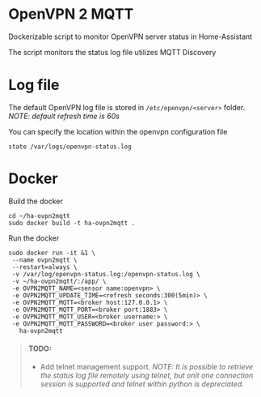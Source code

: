 # OpenVPN 2 MQTT

Dockerizable script to monitor OpenVPN server status in Home-Assistant

The script monitors the status log file utilizes MQTT Discovery 

# Log file
The default OpenVPN log file is stored in `/etc/openvpn/<server>` folder. _NOTE:  default refresh time is 60s_

You can specify the location within the openvpn configuration file
```
state /var/logs/openvpn-status.log
```

# Docker
Build the docker
```
cd ~/ha-ovpn2mqtt
sudo docker build -t ha-ovpn2mqtt .
```

Run the docker
```
sudo docker run -it &1 \
 --name ovpn2mqtt \
 --restart=always \
 -v /var/log/openvpn-status.log:/openvpn-status.log \
 -v ~/ha-ovpn2mqtt/:/app/ \
 -e OVPN2MQTT_NAME=<sensor name:openvpn> \
 -e OVPN2MQTT_UPDATE_TIME=<refresh seconds:300(5min)> \
 -e OVPN2MQTT_MQTT=<broker host:127.0.0.1> \
 -e OVPN2MQTT_MQTT_PORT=<broker port:1883> \
 -e OVPN2MQTT_MQTT_USER=<broker username:> \
 -e OVPN2MQTT_MQTT_PASSWORD=<broker user password:> \
   ha-ovpn2mqtt
 ```

 > #### TODO:
 > - Add telnet management support. _NOTE:  It is possible to retrieve the status log file remotely using telnet, but onlt one connection session is supported and telnet within python is depreciated._
 
